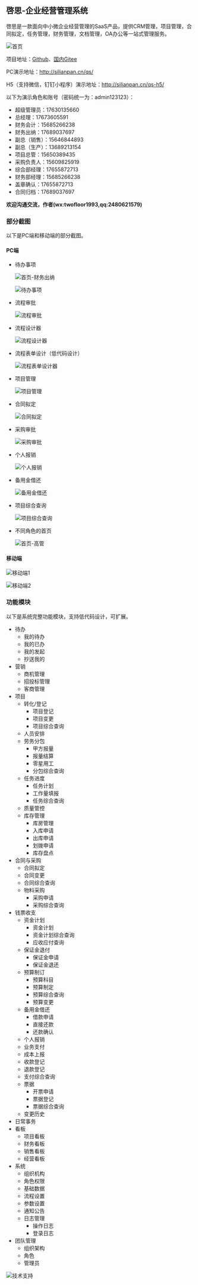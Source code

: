 ## 啓思-企业经营管理系统

啓思是一款面向中小微企业经营管理的SaaS产品，提供CRM管理，项目管理，合同拟定，任务管理，财务管理，文档管理，OA办公等一站式管理服务。

![首页](img/首页.png)

项目地址：[Github](https://github.com/silianpan/qs-web)、[国内Gitee](https://gitee.com/twofloor/qs-web)

PC演示地址：http://silianpan.cn/qs/

H5（支持微信，钉钉小程序）演示地址：http://silianpan.cn/qs-h5/

以下为演示角色和账号（密码统一为：admin123123）：

* 超级管理员：17630135660
* 总经理：17673605591
* 财务会计：15685266238
* 财务出纳：17689037697
* 副总（销售）：15646844893
* 副总（生产）：13689213154
* 项目总管：15650389435
* 采购负责人：15609825919
* 综合部经理：17655872713
* 财务部经理：15685266238
* 盖章确认：17655872713
* 合同归档：17689037697

**欢迎沟通交流，作者(wx:twofloor1993,qq:2480621579)**

### 部分截图

以下是PC端和移动端的部分截图。

#### PC端

* 待办事项

  ![首页-财务出纳](img/首页-财务出纳.png)

  ![待办事项](img/待办事项.png)

* 流程审批

  ![流程审批](img/流程审批.png)

* 流程设计器

  ![流程设计器](img/流程设计器.png)

* 流程表单设计（低代码设计）

  ![流程表单设计器](img/流程表单设计器.png)

* 项目管理

  ![项目管理](img/项目管理.png)

* 合同拟定

  ![合同拟定](img/合同拟定.png)

* 采购审批

  ![采购审批](img/采购审批.png)

* 个人报销

  ![个人报销](img/个人报销.png)

* 备用金借还

  ![备用金借还](img/备用金借还.png)

* 项目综合查询

  ![项目综合查询](img/项目综合查询.png)

* 不同角色的首页

  ![首页-高管](img/首页-高管.png)

#### 移动端

![移动端1](img/移动端1.png)

![移动端2](img/移动端2.png)

### 功能模块

以下是系统完整功能模块，支持低代码设计，可扩展。

* 待办
  * 我的待办
  * 我的已办
  * 我的发起
  * 抄送我的
* 营销
  * 商机管理
  * 招投标管理
  * 客商管理
* 项目
  * 转化/登记
    * 项目登记
    * 项目变更
    * 项目综合查询
  * 人员安排
  * 劳务分包
    * 甲方报量
    * 报量结算
    * 零星用工
    * 分包综合查询
  * 任务进度
    * 任务计划
    * 工作量填报
    * 任务综合查询
  * 质量管控
  * 库存管理
    * 库房管理
    * 入库申请
    * 出库申请
    * 划拨申请
    * 库存盘点
* 合同与采购
  * 合同拟定
  * 合同变更
  * 合同综合查询
  * 物料采购
    * 采购申请
    * 采购综合查询
* 钱票收支
  * 资金计划
    * 资金计划
    * 资金计划综合查询
    * 应收应付查询
  * 保证金退付
    * 保证金申请
    * 保证金退还
  * 预算制订
    * 预算科目
    * 预算制定
    * 预算综合查询
    * 预算变更
  * 备用金借还
    * 借款申请
    * 直接还款
    * 还款确认
  * 个人报销
  * 业务支付
  * 成本上报
  * 收款登记
  * 退款登记
  * 支付综合查询
  * 票据
    * 开票申请
    * 票据登记
    * 票据综合查询
  * 变更历史
* 日常事务
* 看板
  * 项目看板
  * 财务看板
  * 销售看板
  * 经营看板
* 系统
  * 组织机构
  * 角色权限
  * 基础数据
  * 流程设置
  * 参数设置
  * 通知公告
  * 日志管理
    * 操作日志
    * 登录日志
* 团队管理
  * 组织架构
  * 角色
  * 管理员

![技术支持](img/技术支持.png)
